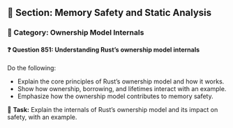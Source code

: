 ## 📘 Section: Memory Safety and Static Analysis
### 🔹 Category: Ownership Model Internals
#### ❓ Question 851: Understanding Rust’s ownership model internals

Do the following:

- Explain the core principles of Rust’s ownership model and how it works.
- Show how ownership, borrowing, and lifetimes interact with an example.
- Emphasize how the ownership model contributes to memory safety.

🔧 **Task:** Explain the internals of Rust’s ownership model and its impact on safety, with an example.
